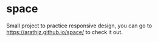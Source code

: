 # space

Small project to practice responsive design, you can go to https://arathjz.github.io/space/ to check it out.
